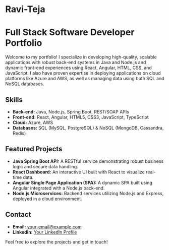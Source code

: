 # Ravi-Teja
# Full Stack Software Developer Portfolio

Welcome to my portfolio! I specialize in developing high-quality, scalable applications with robust back-end systems in Java and Node.js and dynamic front-end experiences using React, Angular, HTML, CSS, and JavaScript. I also have proven expertise in deploying applications on cloud platforms like Azure and AWS, as well as managing data using both SQL and NoSQL databases.

## Skills

- **Back-end:** Java, Node.js, Spring Boot, REST/SOAP APIs  
- **Front-end:** React, Angular, HTML5, CSS3, JavaScript, TypeScript  
- **Cloud:** Azure, AWS  
- **Databases:** SQL (MySQL, PostgreSQL) & NoSQL (MongoDB, Cassandra, Redis)  

## Featured Projects

- **Java Spring Boot API:** A RESTful service demonstrating robust business logic and secure data handling.  
- **React Dashboard:** An interactive UI built with React to visualize real-time data.  
- **Angular Single Page Application (SPA):** A dynamic SPA built using Angular integrated with a Node.js back-end.  
- **Node.js Microservices:** Backend services utilizing Node.js and Express, deployed in a cloud environment.

## Contact

- **Email:** your-email@example.com  
- **LinkedIn:** [Your LinkedIn Profile](https://www.linkedin.com/in/your-profile)  

Feel free to explore the projects and get in touch!
